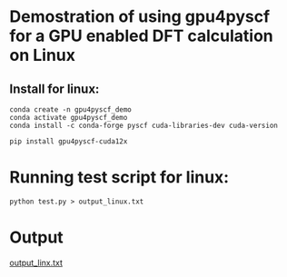 # Demostration of using gpu4pyscf for a GPU enabled DFT calculation on Linux

## Install for linux:
```
conda create -n gpu4pyscf_demo
conda activate gpu4pyscf_demo
conda install -c conda-forge pyscf cuda-libraries-dev cuda-version

pip install gpu4pyscf-cuda12x
```

# Running test script for linux:
```
python test.py > output_linux.txt
```

# Output

[output_linx.txt](output_linux.txt)

